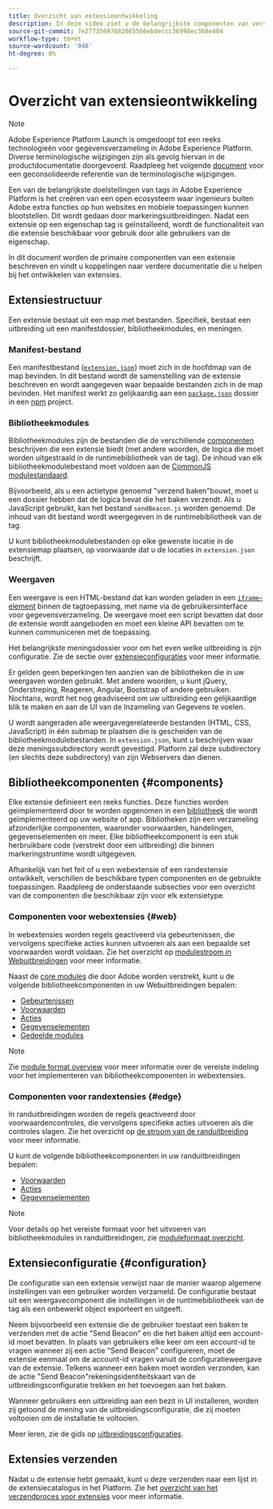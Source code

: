 ```yaml
---
title: Overzicht van extensieontwikkeling
description: In deze video ziet u de belangrijkste componenten van verschillende extensietypen en het ontwikkelingsproces voor extensies in Adobe Experience Platform.
source-git-commit: 7e27735697882065566ebdeccc36998ec368e404
workflow-type: tm+mt
source-wordcount: '948'
ht-degree: 0%

---
```


# Overzicht van extensieontwikkeling

>[!NOTE]
>
>Adobe Experience Platform Launch is omgedoopt tot een reeks technologieën voor gegevensverzameling in Adobe Experience Platform. Diverse terminologische wijzigingen zijn als gevolg hiervan in de productdocumentatie doorgevoerd. Raadpleeg het volgende [document](../term-updates.md) voor een geconsolideerde referentie van de terminologische wijzigingen.

Een van de belangrijkste doelstellingen van tags in Adobe Experience Platform is het creëren van een open ecosysteem waar ingenieurs buiten Adobe extra functies op hun websites en mobiele toepassingen kunnen blootstellen. Dit wordt gedaan door markeringsuitbreidingen. Nadat een extensie op een eigenschap tag is geïnstalleerd, wordt de functionaliteit van die extensie beschikbaar voor gebruik door alle gebruikers van de eigenschap.

In dit document worden de primaire componenten van een extensie beschreven en vindt u koppelingen naar verdere documentatie die u helpen bij het ontwikkelen van extensies.

## Extensiestructuur

Een extensie bestaat uit een map met bestanden. Specifiek, bestaat een uitbreiding uit een manifestdossier, bibliotheekmodules, en meningen.

### Manifest-bestand

Een manifestbestand ([`extension.json`](./manifest.md)) moet zich in de hoofdmap van de map bevinden. In dit bestand wordt de samenstelling van de extensie beschreven en wordt aangegeven waar bepaalde bestanden zich in de map bevinden. Het manifest werkt zo gelijkaardig aan een [`package.json`](https://docs.npmjs.com/files/package.json) dossier in een [npm](https://www.npmjs.com/) project.

### Bibliotheekmodules

Bibliotheekmodules zijn de bestanden die de verschillende [componenten](#components) beschrijven die een extensie biedt (met andere woorden, de logica die moet worden uitgestraald in de runtimebibliotheek van de tag). De inhoud van elk bibliotheekmodulebestand moet voldoen aan de [CommonJS modulestandaard](http://wiki.commonjs.org/wiki/Modules/1.1.1).

Bijvoorbeeld, als u een actietype genoemd &quot;verzend baken&quot;bouwt, moet u een dossier hebben dat de logica bevat die het baken verzendt. Als u JavaScript gebruikt, kan het bestand `sendBeacon.js` worden genoemd. De inhoud van dit bestand wordt weergegeven in de runtimebibliotheek van de tag.

U kunt bibliotheekmodulebestanden op elke gewenste locatie in de extensiemap plaatsen, op voorwaarde dat u de locaties in `extension.json` beschrijft.

### Weergaven

Een weergave is een HTML-bestand dat kan worden geladen in een [`iframe`-element](https://developer.mozilla.org/en-US/docs/Web/HTML/Element/iframe) binnen de tagtoepassing, met name via de gebruikersinterface voor gegevensverzameling. De weergave moet een script bevatten dat door de extensie wordt aangeboden en moet een kleine API bevatten om te kunnen communiceren met de toepassing.

Het belangrijkste meningsdossier voor om het even welke uitbreiding is zijn configuratie. Zie de sectie over [extensieconfiguraties](#configuration) voor meer informatie.

Er gelden geen beperkingen ten aanzien van de bibliotheken die in uw weergaven worden gebruikt. Met andere woorden, u kunt jQuery, Onderstreping, Reageren, Angular, Bootstrap of andere gebruiken. Nochtans, wordt het nog geadviseerd om uw uitbreiding een gelijkaardige blik te maken en aan de UI van de Inzameling van Gegevens te voelen.

U wordt aangeraden alle weergavegerelateerde bestanden (HTML, CSS, JavaScript) in één submap te plaatsen die is gescheiden van de bibliotheekmodulebestanden. In `extension.json`, kunt u beschrijven waar deze meningssubdirectory wordt gevestigd. Platform zal deze subdirectory (en slechts deze subdirectory) van zijn Webservers dan dienen.

## Bibliotheekcomponenten {#components}

Elke extensie definieert een reeks functies. Deze functies worden geïmplementeerd door te worden opgenomen in een [bibliotheek](../ui/publishing/libraries.md) die wordt geïmplementeerd op uw website of app. Bibliotheken zijn een verzameling afzonderlijke componenten, waaronder voorwaarden, handelingen, gegevenselementen en meer. Elke bibliotheekcomponent is een stuk herbruikbare code (verstrekt door een uitbreiding) die binnen markeringstruntime wordt uitgegeven.

Afhankelijk van het feit of u een webextensie of een randextensie ontwikkelt, verschillen de beschikbare typen componenten en de gebruikte toepassingen. Raadpleeg de onderstaande subsecties voor een overzicht van de componenten die beschikbaar zijn voor elk extensietype.

### Componenten voor webextensies {#web}

In webextensies worden regels geactiveerd via gebeurtenissen, die vervolgens specifieke acties kunnen uitvoeren als aan een bepaalde set voorwaarden wordt voldaan. Zie het overzicht op [modulestroom in Webuitbreidingen](./web/flow.md) voor meer informatie.

Naast de [core modules](./web/core.md) die door Adobe worden verstrekt, kunt u de volgende bibliotheekcomponenten in uw Webuitbreidingen bepalen:

* [Gebeurtenissen](./web/event-types.md)
* [Voorwaarden](./web/condition-types.md)
* [Acties](./web/action-types.md)
* [Gegevenselementen](./web/data-element-types.md)
* [Gedeelde modules](./web/shared.md)

>[!NOTE]
>
>Zie [module format overview](./web/format.md) voor meer informatie over de vereiste indeling voor het implementeren van bibliotheekcomponenten in webextensies.

### Componenten voor randextensies {#edge}

In randuitbreidingen worden de regels geactiveerd door voorwaardencontroles, die vervolgens specifieke acties uitvoeren als die controles slagen. Zie het overzicht op [de stroom van de randuitbreiding](./edge/flow.md) voor meer informatie.

U kunt de volgende bibliotheekcomponenten in uw randuitbreidingen bepalen:

* [Voorwaarden](./edge/condition-types.md)
* [Acties](./edge/action-types.md)
* [Gegevenselementen](./edge/data-element-types.md)

>[!NOTE]
>
>Voor details op het vereiste formaat voor het uitvoeren van bibliotheekmodules in randuitbreidingen, zie [moduleformaat overzicht](./edge/format.md).

## Extensieconfiguratie {#configuration}

De configuratie van een extensie verwijst naar de manier waarop algemene instellingen van een gebruiker worden verzameld. De configuratie bestaat uit een weergavecomponent die instellingen in de runtimebibliotheek van de tag als een onbewerkt object exporteert en uitgeeft.

Neem bijvoorbeeld een extensie die de gebruiker toestaat een baken te verzenden met de actie &quot;Send Beacon&quot; en die het baken altijd een account-id moet bevatten. In plaats van gebruikers elke keer om een account-id te vragen wanneer zij een actie &quot;Send Beacon&quot; configureren, moet de extensie eenmaal om de account-id vragen vanuit de configuratieweergave van de extensie. Telkens wanneer een baken moet worden verzonden, kan de actie &quot;Send Beacon&quot;rekeningsidentiteitskaart van de uitbreidingsconfiguratie trekken en het toevoegen aan het baken.

Wanneer gebruikers een uitbreiding aan een bezit in UI installeren, worden zij getoond de mening van de uitbreidingsconfiguratie, die zij moeten voltooien om de installatie te voltooien.

Meer leren, zie de gids op [uitbreidingsconfiguraties](./configuration.md).

## Extensies verzenden

Nadat u de extensie hebt gemaakt, kunt u deze verzenden naar een lijst in de extensiecatalogus in het Platform. Zie het [overzicht van het verzendproces voor extensies](./submit/overview.md) voor meer informatie.